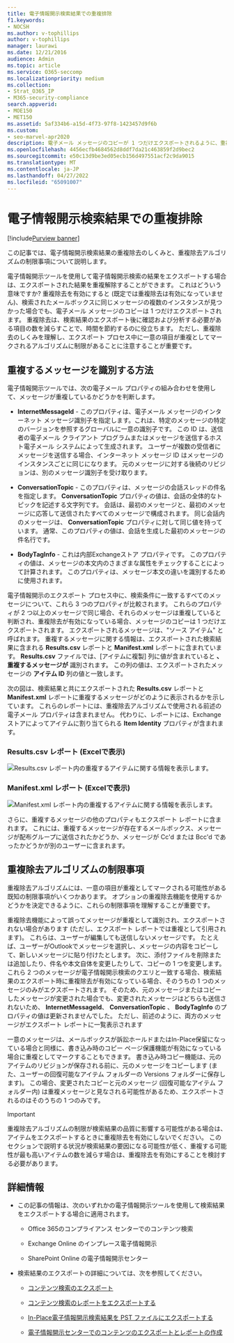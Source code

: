 ```yaml
---
title: 電子情報開示検索結果での重複排除
f1.keywords:
- NOCSH
ms.author: v-tophillips
author: v-tophillips
manager: laurawi
ms.date: 12/21/2016
audience: Admin
ms.topic: article
ms.service: O365-seccomp
ms.localizationpriority: medium
ms.collection:
- Strat_O365_IP
- M365-security-compliance
search.appverid:
- MOE150
- MET150
ms.assetid: 5af334b6-a15d-4f73-97f8-1423457d9f6b
ms.custom:
- seo-marvel-apr2020
description: 電子メール メッセージのコピーが 1 つだけエクスポートされるように、重複する電子情報開示検索結果を削除する方法について説明します。
ms.openlocfilehash: 4456ecfb4684562d8ddf7da21c463859f2d9bec2
ms.sourcegitcommit: e50c13d9be3ed05ecb156d497551acf2c9da9015
ms.translationtype: MT
ms.contentlocale: ja-JP
ms.lasthandoff: 04/27/2022
ms.locfileid: "65091007"
---
```

# <a name="de-duplication-in-ediscovery-search-results"></a>電子情報開示検索結果での重複排除

[!include[Purview banner](../includes/purview-rebrand-banner.md)]

この記事では、電子情報開示検索結果の重複除去のしくみと、重複除去アルゴリズムの制限事項について説明します。
  
電子情報開示ツールを使用して電子情報開示検索の結果をエクスポートする場合は、エクスポートされた結果を重複解除することができます。 これはどういう意味ですか? 重複除去を有効にすると (既定では重複除去は有効になっていません)、検索されたメールボックスに同じメッセージの複数のインスタンスが見つかった場合でも、電子メール メッセージのコピーは 1 つだけエクスポートされます。 重複除去は、検索結果のエクスポート後に確認および分析する必要がある項目の数を減らすことで、時間を節約するのに役立ちます。 ただし、重複除去のしくみを理解し、エクスポート プロセス中に一意の項目が重複としてマークされるアルゴリズムに制限があることに注意することが重要です。
  
## <a name="how-duplicate-messages-are-identified"></a>重複するメッセージを識別する方法

電子情報開示ツールでは、次の電子メール プロパティの組み合わせを使用して、メッセージが重複しているかどうかを判断します。
  
- **InternetMessageId** - このプロパティは、電子メール メッセージのインターネット メッセージ識別子を指定します。これは、特定のメッセージの特定のバージョンを参照するグローバルに一意の識別子です。 この ID は、送信者の電子メール クライアント プログラムまたはメッセージを送信するホスト電子メール システムによって生成されます。 ユーザーが複数の受信者にメッセージを送信する場合、インターネット メッセージ ID はメッセージのインスタンスごとに同じになります。 元のメッセージに対する後続のリビジョンは、別のメッセージ識別子を受け取ります。 

- **ConversationTopic** - このプロパティは、メッセージの会話スレッドの件名を指定します。 **ConversationTopic** プロパティの値は、会話の全体的なトピックを記述する文字列です。 会話は、最初のメッセージと、最初のメッセージに応答して送信されたすべてのメッセージで構成されます。 同じ会話内のメッセージは、 **ConversationTopic** プロパティに対して同じ値を持っています。 通常、このプロパティの値は、会話を生成した最初のメッセージの件名行です。 

- **BodyTagInfo** - これは内部Exchangeストア プロパティです。 このプロパティの値は、メッセージの本文内のさまざまな属性をチェックすることによって計算されます。 このプロパティは、メッセージ本文の違いを識別するために使用されます。 

電子情報開示のエクスポート プロセス中に、検索条件に一致するすべてのメッセージについて、これら 3 つのプロパティが比較されます。 これらのプロパティが 2 つ以上のメッセージで同じ場合、それらのメッセージは重複していると判断され、重複除去が有効になっている場合、メッセージのコピーは 1 つだけエクスポートされます。 エクスポートされるメッセージは、"ソース アイテム" と呼ばれます。 重複するメッセージに関する情報は、エクスポートされた検索結果に含まれる **Results.csv** レポートと **Manifest.xml** レポートに含まれています。 **Results.csv** ファイルでは、[アイテムに複製] 列に値が含まれていると **、重複するメッセージが** 識別されます。 この列の値は、エクスポートされたメッセージの **アイテム ID** 列の値と一致します。 
  
次の図は、検索結果と共にエクスポートされた **Results.csv** レポートと **Manifest.xml** レポートに重複するメッセージがどのように表示されるかを示しています。 これらのレポートには、重複除去アルゴリズムで使用される前述の電子メール プロパティは含まれません。 代わりに、レポートには、Exchange ストアによってアイテムに割り当てられる **Item Identity** プロパティが含まれます。 
  
 ### <a name="resultscsv-report-viewed-in-excel"></a>Results.csv レポート (Excelで表示)
  
![Results.csv レポート内の重複するアイテムに関する情報を表示します。](../media/e3d64004-3b91-4cba-b6f3-934b46cbdcdb.png)
  
 ### <a name="manifestxml-report-viewed-in-excel"></a>Manifest.xml レポート (Excelで表示)
  
![Manifest.xml レポート内の重複するアイテムに関する情報を表示します。](../media/69aa4786-9883-46ff-bcae-b35e0daf4a6d.png)
  
さらに、重複するメッセージの他のプロパティもエクスポート レポートに含まれます。 これには、重複するメッセージが存在するメールボックス、メッセージが配布グループに送信されたかどうか、メッセージが Cc'd または Bcc'd であったかどうかが別のユーザーに含まれます。
  
## <a name="limitations-of-the-de-duplication-algorithm"></a>重複除去アルゴリズムの制限事項

重複除去アルゴリズムには、一意の項目が重複としてマークされる可能性がある既知の制限事項がいくつかあります。 オプションの重複除去機能を使用するかどうかを決定できるように、これらの制限事項を理解することが重要です。
  
重複除去機能によって誤ってメッセージが重複として識別され、エクスポートされない場合があります (ただし、エクスポート レポートでは重複として引用されます)。 これらは、ユーザーが編集しても送信しないメッセージです。 たとえば、ユーザーがOutlookでメッセージを選択し、メッセージの内容をコピーして、新しいメッセージに貼り付けたとします。 次に、添付ファイルを削除または追加したり、件名や本文自体を変更したりして、コピーの 1 つを変更します。 これら 2 つのメッセージが電子情報開示検索のクエリと一致する場合、検索結果のエクスポート時に重複除去が有効になっている場合、そのうちの 1 つのメッセージのみがエクスポートされます。 そのため、元のメッセージまたはコピーしたメッセージが変更された場合でも、変更されたメッセージはどちらも送信されないため、 **InternetMessageId**、 **ConversationTopic** 、 **BodyTagInfo** のプロパティの値は更新されませんでした。 ただし、前述のように、両方のメッセージがエクスポート レポートに一覧表示されます 
  
一意のメッセージは、メールボックスが訴訟ホールドまたはIn-Place保留になっている場合と同様に、書き込み時のコピー ページ保護機能が有効になっている場合に重複としてマークすることもできます。 書き込み時コピー機能は、元のアイテムのリビジョンが保存される前に、元のメッセージをコピーします (また、ユーザーの回復可能なアイテム フォルダーの Versions フォルダーに保存します)。 この場合、変更されたコピーと元のメッセージ (回復可能なアイテム フォルダー内) は重複メッセージと見なされる可能性があるため、エクスポートされるのはそのうちの 1 つのみです。
  
> [!IMPORTANT]
> 重複除去アルゴリズムの制限が検索結果の品質に影響する可能性がある場合は、アイテムをエクスポートするときに重複除去を有効にしないでください。 このセクションで説明する状況が検索結果の要因になる可能性が低く、重複する可能性が最も高いアイテムの数を減らす場合は、重複除去を有効にすることを検討する必要があります。 
  
## <a name="more-information"></a>詳細情報

- この記事の情報は、次のいずれかの電子情報開示ツールを使用して検索結果をエクスポートする場合に適用されます。

  - Office 365のコンプライアンス センターでのコンテンツ検索

  - Exchange Online のインプレース電子情報開示

  - SharePoint Online の電子情報開示センター

- 検索結果のエクスポートの詳細については、次を参照してください。

  - [コンテンツ検索のエクスポート](export-search-results.md)

  - [コンテンツ検索のレポートをエクスポートする](export-a-content-search-report.md)

  - [In-Place電子情報開示検索結果を PST ファイルにエクスポートする](/exchange/security-and-compliance/in-place-ediscovery/export-search-results)

  - [電子情報開示センターでのコンテンツのエクスポートとレポートの作成](/SharePoint/governance/export-content-and-create-reports-in-the-ediscovery-center)
